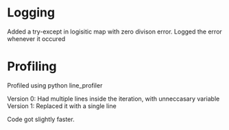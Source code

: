 # Logging

Added a try-except in logisitic map with zero divison error.
Logged the error whenever it occured


# Profiling

Profiled using python line_profiler

Version 0: Had multiple lines inside the iteration, with unneccasary variable
Version 1: Replaced it with a single line

Code got slightly faster. 